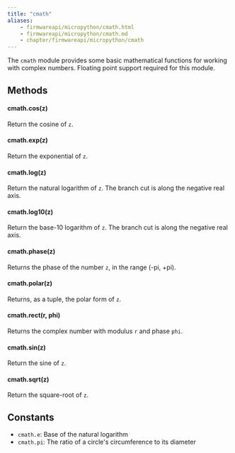 ```yaml
---
title: "cmath"
aliases:
    - firmwareapi/micropython/cmath.html
    - firmwareapi/micropython/cmath.md
    - chapter/firmwareapi/micropython/cmath
---
```

The `cmath` module provides some basic mathematical functions for working with complex numbers. Floating point support required for this module.

## Methods

#### cmath.cos(z)

Return the cosine of `z`.

#### cmath.exp(z)

Return the exponential of `z`.

#### cmath.log(z)

Return the natural logarithm of `z`. The branch cut is along the negative real axis.

#### cmath.log10(z)

Return the base-10 logarithm of `z`. The branch cut is along the negative real axis.

#### cmath.phase(z)

Returns the phase of the number `z`, in the range (-pi, +pi).

#### cmath.polar(z)

Returns, as a tuple, the polar form of `z`.

#### cmath.rect(r, phi)

Returns the complex number with modulus `r` and phase `phi`.

#### cmath.sin(z)

Return the sine of `z`.

#### cmath.sqrt(z)

Return the square-root of `z`.

## Constants

* `cmath.e`: Base of the natural logarithm
* `cmath.pi`: The ratio of a circle's circumference to its diameter

